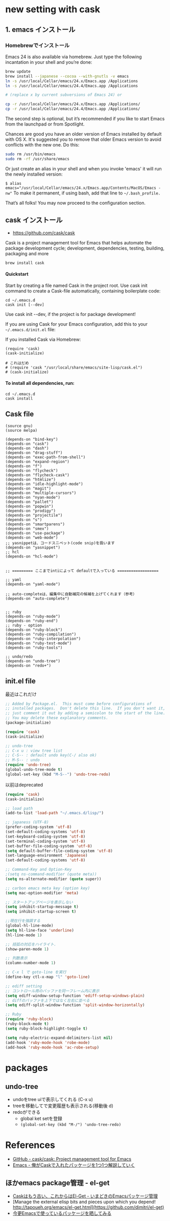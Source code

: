 new setting with cask
========================

## 1. emacs インストール

### Homebrewでインストール
Emacs 24 is also available via homebrew. Just type the following incantation in your shell and you’re done:

```sh
brew update
brew install --japanese --cocoa --with-gnutls -v emacs
ln -s /usr/local/Cellar/emacs/24.x/Emacs.app /Applications
ln -s /usr/local/Cellar/emacs/24.4/Emacs.app /Applications

# (replace x by current subversions of Emacs 24) or

cp -r /usr/local/Cellar/emacs/24.x/Emacs.app /Applications/
cp -r /usr/local/Cellar/emacs/24.4/Emacs.app /Applications/
```

The second step is optional, but it’s recommended if you like to start Emacs from the launchpad or from Spotlight.

Chances are good you have an older version of Emacs installed by default with OS X. It's suggested you to remove that older Emacs version to avoid conflicts with the new one. Do this:

```sh
sudo rm /usr/bin/emacs
sudo rm -rf /usr/share/emacs
```

Or just create an alias in your shell and when you invoke 'emacs' it will run the newly installed version:

`$ alias emacs="/usr/local/Cellar/emacs/24.x/Emacs.app/Contents/MacOS/Emacs -nw"`
To make it permanent, if using bash, add that line to `~/.bash_profile.`

That’s all folks! You may now proceed to the configuration section.

## cask インストール

* <https://github.com/cask/cask>


Cask is a project management tool for Emacs that helps automate the package development cycle; development, dependencies, testing, building, packaging and more

`brew install cask`

#### Quickstart

Start by creating a file named Cask in the project root. Use cask init command to create a Cask-file automatically, containing boilerplate code:

```
cd ~/.emacs.d
cask init [--dev]
```
Use cask init --dev, if the project is for package development!

If you are using Cask for your Emacs configuration, add this to your `~/.emacs.d/init.el` file:

If you installed Cask via Homebrew:

```
(require 'cask)
(cask-initialize)

# これはだめ
# (require 'cask "/usr/local/share/emacs/site-lisp/cask.el")
# (cask-initialize)
```

#### To install all dependencies, run:

```
cd ~/.emacs.d
cask install
```

## Cask file

```
(source gnu)
(source melpa)

(depends-on "bind-key")
(depends-on "cask")
(depends-on "dash")
(depends-on "drag-stuff")
(depends-on "exec-path-from-shell")
(depends-on "expand-region")
(depends-on "f")
(depends-on "flycheck")
(depends-on "flycheck-cask")
(depends-on "htmlize")
(depends-on "idle-highlight-mode")
(depends-on "magit")
(depends-on "multiple-cursors")
(depends-on "nyan-mode")
(depends-on "pallet")
(depends-on "popwin")
(depends-on "prodigy")
(depends-on "projectile")
(depends-on "s")
(depends-on "smartparens")
(depends-on "smex")
(depends-on "use-package")
(depends-on "web-mode")
;; yasnippetは、コードスニペット(code snip)を扱います
(depends-on "yasnippet") 
;; hcl
(depends-on "hcl-mode")


;; ========= ここまでintiによって defaultで入っている ==================

;; yaml
(depends-on "yaml-mode")

;; auto-completeは、編集中に自動補完の候補を上げてくれます（参考）
(depends-on "auto-complete")


;; ruby
(depends-on "ruby-mode")
(depends-on "ruby-end")
;; ruby - option
(depends-on "ruby-block")
(depends-on "ruby-compilation")
(depends-on "ruby-interpolation")
(depends-on "ruby-test-mode")
(depends-on "ruby-tools")

;; undo/redo
(depends-on "undo-tree")
(depends-on "redo+")
```

## init.el file

最近はこれだけ

```el
;; Added by Package.el.  This must come before configurations of
;; installed packages.  Don't delete this line.  If you don't want it,
;; just comment it out by adding a semicolon to the start of the line.
;; You may delete these explanatory comments.
(package-initialize)

(require 'cask)
(cask-initialize)

;; undo-tree
;; C-x u : view tree list
;; C-S-- : default undo key(C-/ also ok)
;; M-S-- : undo
(require 'undo-tree)
(global-undo-tree-mode t)
(global-set-key (kbd "M-S--") 'undo-tree-redo)
```

以前はdeprecated

```el
(require 'cask)
(cask-initialize)

;; load path
(add-to-list 'load-path "~/.emacs.d/lisp/")

;; japaness (UTF-8)
(prefer-coding-system 'utf-8)
(set-default-coding-systems 'utf-8)
(set-keyboard-coding-system 'utf-8)
(set-terminal-coding-system 'utf-8)
(set-buffer-file-coding-system 'utf-8)
(setq default-buffer-file-coding-system 'utf-8)
(set-language-environment 'Japanese)
(set-default-coding-systems 'utf-8)

;; Command-Key and Option-Key
;(setq ns-command-modifier (quote meta))
(setq ns-alternate-modifier (quote super))

;; carbon emacs meta key (option key)
(setq mac-option-modifier 'meta)

;; スタートアップページを表示しない
(setq inhibit-startup-message t)
(setq inhibit-startup-screen t)

;;現在行を強調する
(global-hl-line-mode)
(setq hl-line-face 'underline)
(hl-line-mode 1)

;; 括弧の対応をハイライト.
(show-paren-mode 1)

;; 列数表示
(column-number-mode 1)

;; C-x l で goto-line を実行
(define-key ctl-x-map "l" 'goto-line)

;; ediff setting
;; コントロール用のバッファを同一フレーム内に表示
(setq ediff-window-setup-function 'ediff-setup-windows-plain)
;; diffのバッファを上下ではなく左右に並べる
(setq ediff-split-window-function 'split-window-horizontally)

;; Ruby
(require 'ruby-block)
(ruby-block-mode t)
(setq ruby-block-highlight-toggle t)

(setq ruby-electric-expand-delimiters-list nil)
(add-hook 'ruby-mode-hook 'robe-mode)
(add-hook 'ruby-mode-hook 'ac-robe-setup)
```





# packages

## undo-tree

+ undoをtree uiで表示してくれる (C-x u)
+ treeを移動してで変更履歴も表示される(移動後 d)
+ redoができる
  + global ket setを登録
  + `(global-set-key (kbd "M-/") 'undo-tree-redo)`

# References

+ [GitHub - cask/cask: Project management tool for Emacs](http://cask.readthedocs.io/en/latest/)
+ [Emacs - 俺がCaskで入れたパッケージを1つ1つ解説していく](http://qiita.com/aKenjiKato/items/aa8a6d9c797a4f10d9f8)


## ほかemacs package管理 - el-get

+ [Caskはもう古い、これからはEl-Get - いまどきのEmacsパッケージ管理](http://tarao.hatenablog.com/entry/20150221/1424518030)
+ [Manage the external elisp bits and pieces upon which you depend! http://tapoueh.org/emacs/el-get.html](https://github.com/dimitri/el-get)
+ [今更Emacsで使っているパッケージを晒してみる](https://qiita.com/derui@github/items/24e0949149a61b06ac39)